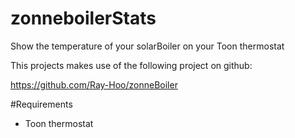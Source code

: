 # zonneboilerStats
Show the temperature of your solarBoiler on your Toon thermostat

This projects makes use of the following project on github:

https://github.com/Ray-Hoo/zonneBoiler

#Requirements

- Toon thermostat
